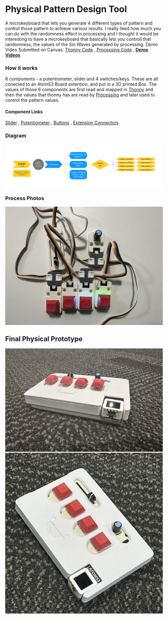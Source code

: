 # **Physical Pattern Design Tool**
A microkeyboard that lets you generate 4 different types of pattern and control those pattern to achieve various results. I really liked how much you can do with the randomness effect in processing and I thought it would be interesting to have a microkeyboard that basically lets you controll that randomness, the values of the Sin Waves generated by processing. Demo Video Submitted on Canvas. [Thonny Code](https://github.com/IlyaHakobyan/Ilya-s-Repository/blob/0d938a19a24c67a4d5378828ce04c9ad26f44f79/Final%20Assignment/Adv%20Prot%20Final%20Inputs.py) , [Processing Code]() , **[Demo Videos](https://drive.google.com/drive/folders/1u9Ew5-iZN_sU-13le6jb6QVWzYz-k5we?usp=sharing)**


### How it works
6 components - a potentiometer, slider and 4 switches/keys. These are all conected to an AtomS3 Board extention. and put in a 3D printed Box. The values of those 6 components are first read and mapped in [Thonny](https://github.com/IlyaHakobyan/Ilya-s-Repository/blob/0d938a19a24c67a4d5378828ce04c9ad26f44f79/Final%20Assignment/Adv%20Prot%20Final%20Inputs.py) and then the values that thonny has are read by [Processing](./) and later used to control the pattern values.
#### Component Links
[Slider](https://shop.m5stack.com/products/fader-unit-with-b10k-potentiometer-sk6812) , 
[Potentiometer](https://shop.m5stack.com/products/encoder-unit) , 
[Buttons](https://shop.m5stack.com/products/mechanical-key-button-unit) , 
[Extension Connectors](https://shop.m5stack.com/products/grove-t-connector-5pcs-a-pack
)

### Diagram
![diagram](finaldiagram.png)

### Process Photos
![process1](process1.jpg)

## **Final Physical Prototype**
![physical1](physical1.jpg)
![physical2](physical2.jpg)

